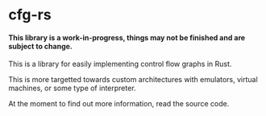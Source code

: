 # cfg-rs

#### This library is a work-in-progress, things may not be finished and are **subject to change**.

This is a library for easily implementing control flow graphs in Rust.

This is more targetted towards custom architectures with emulators, virtual machines, or some type of interpreter.

At the moment to find out more information, read the source code.

